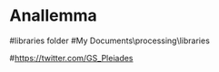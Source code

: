 # Anallemma

#libraries folder
#My Documents\processing\libraries

#https://twitter.com/GS_Pleiades
